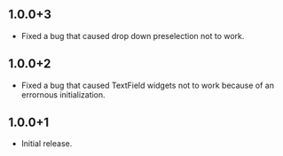 ## 1.0.0+3
  * Fixed a bug that caused drop down preselection not to work.

## 1.0.0+2
  * Fixed a bug that caused TextField widgets not to work because of an errornous initialization.

## 1.0.0+1
  * Initial release.

